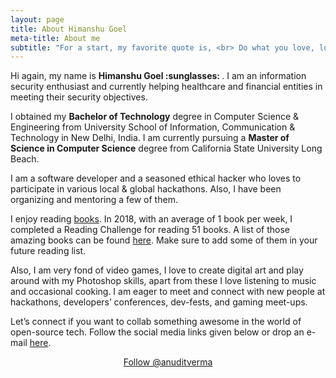 ```yaml
---
layout: page
title: About Himanshu Goel
meta-title: About me
subtitle: "For a start, my favorite quote is, <br> Do what you love, love what you do."
---
```


<div id="aboutme-section">

<p class="about-text">
<span class="fa fa-briefcase about-icon"></span>
  Hi again, my name is <strong>Himanshu Goel :sunglasses: </strong>. I am an information security enthusiast and currently helping healthcare and financial entities in meeting their security objectives.
</p>

<p class="about-text">
<span class="fa fa-graduation-cap about-icon"></span>
I obtained my <strong>Bachelor of Technology</strong> degree in Computer Science & Engineering from University School of Information, Communication & Technology in New Delhi, India. I am currently pursuing a <strong>Master of Science in Computer Science</strong> degree from California State University Long Beach.
</p>

<p class="about-text">
<span class="fa fa-code about-icon"></span>
I am a software developer and a seasoned ethical hacker who loves to participate in various local & global hackathons. Also, I have been organizing and mentoring a few of them.
</p>

<p class="about-text">
<span class="fa fa-book about-icon"></span>
I enjoy reading <a target="_blank" href="https://www.anudit.in/books/">books</a>. In 2018, with an average of 1 book per week, I completed a Reading Challenge for reading 51 books. A list of those amazing books can be found <a target="_blank" href="https://www.goodreads.com/user/year_in_books/2018/82771249">here</a>. Make sure to add some of them in your future reading list.
</p>

<p class="about-text">
<span class="fa fa-heart about-icon"></span>
Also, I am very fond of video games, I love to create digital art and play around with my Photoshop skills, apart from these I love listening to music and occasional cooking. I am eager to meet and connect with new people at hackathons, developers’ conferences, dev-fests, and gaming meet-ups.
</p>

<p class="about-text">
<span class="fa fa-envelope about-icon"></span>
Let’s connect if you want to collab something awesome in the world of open-source tech. Follow the social media links given below or drop an e-mail <a target="_blank" href="mailto:contact@anudit.in">here</a>.
</p>


<center>
	<a href="https://twitter.com/anuditverma" class="twitter-follow-button" data-size="large" data-show-count="false">Follow @anuditverma</a>
	<script async src="//platform.twitter.com/widgets.js" charset="utf-8"></script>
</center>
